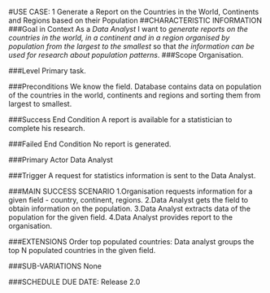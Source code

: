 #USE CASE: 1 Generate a Report on the Countries in the World, Continents and Regions based on their Population
##CHARACTERISTIC INFORMATION
###Goal in Context
As a *Data Analyst* I want to *generate reports on the countries in the world, in a continent and in a region organised by population from the largest to the smallest* so that *the information can be used for research about population patterns*.
###Scope
Organisation.

###Level
Primary task.

###Preconditions
We know the field. Database contains data on population of the countries in the world, continents and regions and sorting them from largest to smallest.

###Success End Condition
A report is available for a statistician to complete his research.

###Failed End Condition
No report is generated.

###Primary Actor
Data Analyst

###Trigger
A request for statistics information is sent to the Data Analyst.

###MAIN SUCCESS SCENARIO
1.Organisation requests information for a given field - country, continent, regions.
2.Data Analyst gets the field to obtain information on the population.
3.Data Analyst extracts data of the population for the given field.
4.Data Analyst provides report to the organisation.

###EXTENSIONS
Order top populated countries:
Data analyst groups the top N populated countries in the given field.

###SUB-VARIATIONS
None

###SCHEDULE
DUE DATE: Release 2.0